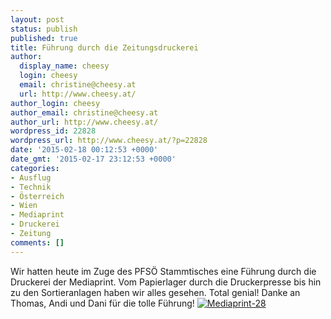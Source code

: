 ```yaml
---
layout: post
status: publish
published: true
title: Führung durch die Zeitungsdruckerei
author:
  display_name: cheesy
  login: cheesy
  email: christine@cheesy.at
  url: http://www.cheesy.at/
author_login: cheesy
author_email: christine@cheesy.at
author_url: http://www.cheesy.at/
wordpress_id: 22828
wordpress_url: http://www.cheesy.at/?p=22828
date: '2015-02-18 00:12:53 +0000'
date_gmt: '2015-02-17 23:12:53 +0000'
categories:
- Ausflug
- Technik
- Österreich
- Wien
- Mediaprint
- Druckerei
- Zeitung
comments: []
---
```

Wir hatten heute im Zuge des PFSÖ Stammtisches eine Führung durch die Druckerei der Mediaprint. Vom Papierlager durch die Druckerpresse bis hin zu den Sortieranlagen haben wir alles gesehen. Total genial! Danke an Thomas, Andi und Dani für die tolle Führung!
[![Mediaprint-28](http://www.cheesy.at/wp-content/uploads/Mediaprint-28.jpg)](http://www.cheesy.at/fotos/ausfluege/fuehrung-durch-die-mediaprint/ "Führung durch die Mediaprint")
